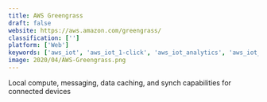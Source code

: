 ```yaml
---
title: AWS Greengrass
draft: false 
website: https://aws.amazon.com/greengrass/
classification: ['']
platform: ['Web']
keywords: ['aws_iot', 'aws_iot_1-click', 'aws_iot_analytics', 'aws_iot_core', 'aws_iot_device_defender', 'amazon_freertos', 'azure_iot_edge', 'azure_iot_hub', 'blynk_iot_platform', 'c3_iot', 'carriots', 'google_cloud_iot', 'google_cloud_iot_core', 'hologram_iot', 'ibm_watson_iot_platform', 'losant', 'particle', 'salesforce_iot_cloud', 'symantec_critical_system_protection', 'temboo', 'thingspeak', 'voiceflow']
image: 2020/04/AWS-Greengrass.png
---
```

Local compute, messaging, data caching, and synch capabilities for connected devices